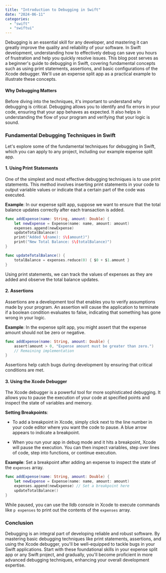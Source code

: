 ```yaml
---
title: "Introduction to Debugging in Swift"
date: "2024-06-11"
categories: 
  - "swift"
  - "swiftui"
---
```


Debugging is an essential skill for any developer, and mastering it can greatly improve the quality and reliability of your software. In Swift development, understanding how to effectively debug can save you hours of frustration and help you quickly resolve issues. This blog post serves as a beginner's guide to debugging in Swift, covering fundamental concepts such as using print statements, assertions, and basic configurations of the Xcode debugger. We'll use an expense split app as a practical example to illustrate these concepts.

#### Why Debugging Matters

Before diving into the techniques, it's important to understand why debugging is critical. Debugging allows you to identify and fix errors in your code, ensuring that your app behaves as expected. It also helps in understanding the flow of your program and verifying that your logic is sound.

### Fundamental Debugging Techniques in Swift

Let's explore some of the fundamental techniques for debugging in Swift, which you can apply to any project, including our example expense split app.

#### 1\. Using Print Statements

One of the simplest and most effective debugging techniques is to use print statements. This method involves inserting print statements in your code to output variable values or indicate that a certain part of the code was executed.

**Example**: In our expense split app, suppose we want to ensure that the total balance updates correctly after each transaction is added.

```swift
func addExpense(name: String, amount: Double) {
    let newExpense = Expense(name: name, amount: amount)
    expenses.append(newExpense)
    updateTotalBalance()
    print("Added \(name): $\(amount)")
    print("New Total Balance: $\(totalBalance)")
}

func updateTotalBalance() {
    totalBalance = expenses.reduce(0) { $0 + $1.amount }
}
```

Using print statements, we can track the values of expenses as they are added and observe the total balance updates.

#### 2\. Assertions

Assertions are a development tool that enables you to verify assumptions made by your program. An assertion will cause the application to terminate if a boolean condition evaluates to false, indicating that something has gone wrong in your logic.

**Example**: In the expense split app, you might assert that the expense amount should not be zero or negative.

```swift
func addExpense(name: String, amount: Double) {
    assert(amount > 0, "Expense amount must be greater than zero.")
    // Remaining implementation
}
```

Assertions help catch bugs during development by ensuring that critical conditions are met.

#### 3\. Using the Xcode Debugger

The Xcode debugger is a powerful tool for more sophisticated debugging. It allows you to pause the execution of your code at specified points and inspect the state of variables and memory.

**Setting Breakpoints**:

- To add a breakpoint in Xcode, simply click next to the line number in your code editor where you want the code to pause. A blue arrow appears to indicate a breakpoint.

- When you run your app in debug mode and it hits a breakpoint, Xcode will pause the execution. You can then inspect variables, step over lines of code, step into functions, or continue execution.

**Example**: Set a breakpoint after adding an expense to inspect the state of the `expenses` array.

```swift
func addExpense(name: String, amount: Double) {
    let newExpense = Expense(name: name, amount: amount)
    expenses.append(newExpense) // Set a breakpoint here
    updateTotalBalance()
}
```

While paused, you can use the lldb console in Xcode to execute commands like `p expenses` to print out the contents of the `expenses` array.

### Conclusion

Debugging is an integral part of developing reliable and robust software. By mastering basic debugging techniques like print statements, assertions, and using the Xcode debugger, you'll be well-equipped to tackle bugs in your Swift applications. Start with these foundational skills in your expense split app or any Swift project, and gradually, you'll become proficient in more advanced debugging techniques, enhancing your overall development expertise.
